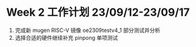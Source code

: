 # Week 2 工作计划 23/09/12-23/09/17

1. 完成新 mugen RISC-V 镜像 oe2309testv4_1 部分测试并分析
2. 选择合适的硬件继续补充 pinpong 单项测试
